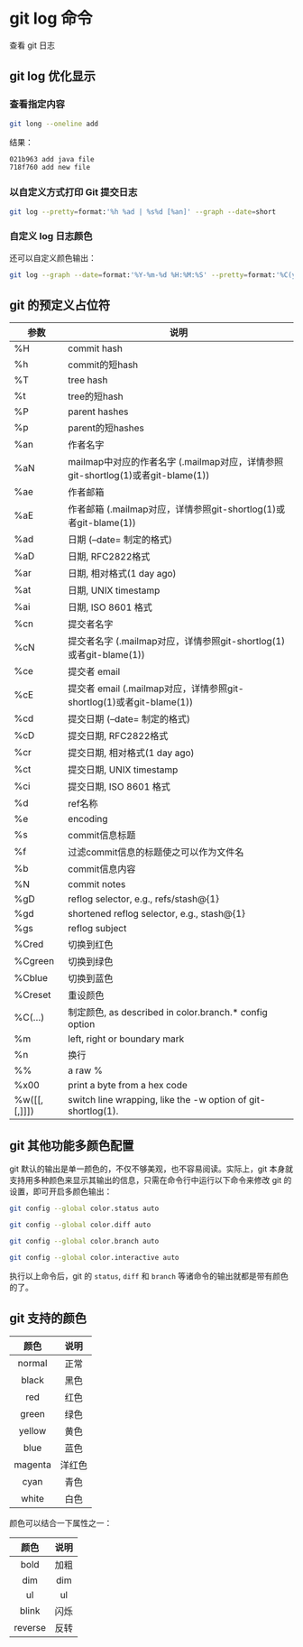 # git log 命令

查看 git 日志

## git log 优化显示

### 查看指定内容

```bash
git long --oneline add
```

结果：

```bash
021b963 add java file
718f760 add new file
```

### 以自定义方式打印 Git 提交日志

```bash
git log --pretty=format:'%h %ad | %s%d [%an]' --graph --date=short
```

### 自定义 log 日志颜色

还可以自定义颜色输出：

```bash
git log --graph --date=format:'%Y-%m-%d %H:%M:%S' --pretty=format:'%C(yellow)%h%Creset %ad %C(cyan)%s%Creset %Cgreen(%cr) %C(bold blue)<%an>%Creset' --abbrev-commit
```

## git 的预定义占位符

|参数|说明|
|---|---|
| %H |	commit hash |
| %h |	commit的短hash |
| %T |	tree hash |
| %t |	tree的短hash |
| %P |	parent hashes |
| %p |	parent的短hashes |
| %an |	作者名字 |
| %aN |	mailmap中对应的作者名字 (.mailmap对应，详情参照git-shortlog(1)或者git-blame(1)) |
| %ae |	作者邮箱 |
| %aE |	作者邮箱 (.mailmap对应，详情参照git-shortlog(1)或者git-blame(1)) |
| %ad |	日期 (–date= 制定的格式) |
| %aD |	日期, RFC2822格式 |
| %ar |	日期, 相对格式(1 day ago) |
| %at |	日期, UNIX timestamp |
| %ai |	日期, ISO 8601 格式 |
| %cn |	提交者名字 |
| %cN |	提交者名字 (.mailmap对应，详情参照git-shortlog(1)或者git-blame(1)) |
| %ce |	提交者 email |
| %cE |	提交者 email (.mailmap对应，详情参照git-shortlog(1)或者git-blame(1)) |
| %cd |	提交日期 (–date= 制定的格式) |
| %cD |	提交日期, RFC2822格式 |
| %cr |	提交日期, 相对格式(1 day ago) |
| %ct |	提交日期, UNIX timestamp |
| %ci |	提交日期, ISO 8601 格式 |
| %d |	ref名称 |
| %e |	encoding |
| %s |	commit信息标题 |
| %f |	过滤commit信息的标题使之可以作为文件名 |
| %b |	commit信息内容 |
| %N |	commit notes |
| %gD |	reflog selector, e.g., refs/stash@{1} |
| %gd |	shortened reflog selector, e.g., stash@{1} |
| %gs |	reflog subject |
| %Cred |	切换到红色 |
| %Cgreen |	切换到绿色 |
| %Cblue |	切换到蓝色 |
| %Creset |	重设颜色 |
| %C(…) |	制定颜色, as described in color.branch.* config option |
| %m |	left, right or boundary mark |
| %n |	换行 |
| %% |	a raw % |
| %x00 |	print a byte from a hex code |
| %w([<w>[,<i1>[,<i2>]]]) |	switch line wrapping, like the -w option of git-shortlog(1). |

## git 其他功能多颜色配置

git 默认的输出是单一颜色的，不仅不够美观，也不容易阅读。实际上，git 本身就支持用多种颜色来显示其输出的信息，只需在命令行中运行以下命令来修改 git 的设置，即可开启多颜色输出：

```bash
git config --global color.status auto
```

```bash
git config --global color.diff auto
```

```bash
git config --global color.branch auto
```

```bash
git config --global color.interactive auto
```

执行以上命令后，git 的 `status`, `diff` 和 `branch` 等诸命令的输出就都是带有颜色的了。

## git 支持的颜色

| 颜色 | 说明 |
|:----:|:----:|
| normal  | 正常   |
| black   | 黑色   |
| red     | 红色   |
| green   | 绿色   |
| yellow  | 黄色   |
| blue    | 蓝色   |
| magenta | 洋红色 |
| cyan    | 青色   |
| white   | 白色   |

颜色可以结合一下属性之一：

| 颜色 | 说明 |
|:----:|:----:|
| bold   | 加粗 |
| dim    | dim |
| ul     | ul  |
| blink  | 闪烁 |
| reverse| 反转 |
